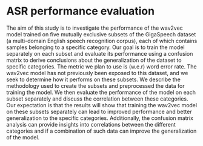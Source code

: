 # ASR performance evaluation

The aim of this study is to investigate the performance of the wav2vec model trained on five mutually exclusive subsets of the GigaSpeech dataset (a multi-domain English speech recognition corpus), each of which contains samples belonging to a specific category. Our goal is to train the model separately on each subset and evaluate its performance using a confusion matrix to derive conclusions about the generalization of the dataset to specific categories. The metric we plan to use is (w.e.r) word error rate. The wav2vec model has not previously been exposed to this dataset, and we seek to determine how it performs on these subsets. We describe the methodology used to create the subsets and preprocessed the data for training the model. We then evaluate the performance of the model on each subset separately and discuss the correlation between these categories. Our expectation is that the results will show that training the wav2vec model on these subsets separately can lead to improved performance and better generalization to the specific categories. Additionally, the confusion matrix analysis can provide insights into correlations between the different categories and if a combination of such data can improve the generalization of the model.
